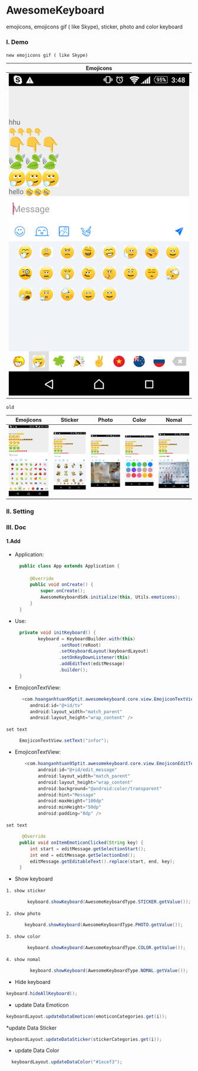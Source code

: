 # AwesomeKeyboard

emojicons, emojicons gif ( like Skype), sticker, photo and color keyboard

### I. Demo

`new emojicons gif ( like Skype) `

| Emojicons |
| -------- |
| ![alt text](output/Screenshot_2017-07-21-15-48-25.png)|

`old `

| Emojicons | Sticker | Photo	| Color	| Nomal |
| -------- | -------- | -------- | -------- | -------- |
| ![alt text](output/Screenshot_2017-07-21-16-18-50.png)   | ![alt text](output/Screenshot_2017-07-21-16-19-01.png)  | ![alt text](output/Screenshot_2017-07-21-16-19-18.png)   | ![alt text](output/Screenshot_2017-07-21-16-19-28.png)   | ![alt text](output/Screenshot_2017-07-21-16-19-41.png)   |


### II. Setting
### III. Doc

#### 1.Add

* Application:

```java
     public class App extends Application {

         @Override
         public void onCreate() {
             super.onCreate();
             AwesomeKeyboardSdk.initialize(this, Utils.emoticons);
         }
     }
```

* Use:

```java
     private void initKeyboard() {
            keyboard = KeyboardBuilder.with(this)
                    .setRoot(reRoot)
                    .setKeyboardLayout(keyboardLayout)
                    .setOnKeyDownListener(this)
                    .addEditText(editMessage)
                    .builder();
     }
```
* EmojiconTextView:

```java
      <com.hoanganhtuan95ptit.awesomekeyboard.core.view.EmojiconTextView
         android:id="@+id/tv"
         android:layout_width="match_parent"
         android:layout_height="wrap_content" />
```
`set text`
```java
     EmojiconTextView.setText("infor");
```
* EmojiconTextView:

```java
       <com.hoanganhtuan95ptit.awesomekeyboard.core.view.EmojiconEditText
            android:id="@+id/edit_message"
            android:layout_width="match_parent"
            android:layout_height="wrap_content"
            android:background="@android:color/transparent"
            android:hint="Message"
            android:maxHeight="100dp"
            android:minHeight="50dp"
            android:padding="8dp" />
```
`set text`
```java
      @Override
     public void onItemEmoticonClicked(String key) {
         int start = editMessage.getSelectionStart();
         int end = editMessage.getSelectionEnd();
         editMessage.getEditableText().replace(start, end, key);
     }
```



* Show keyboard

`1. show sticker `

```java
        keyboard.showKeyboard(AwesomeKeyboardType.STICKER.getValue());
```
`2. show photo `

```java
       keyboard.showKeyboard(AwesomeKeyboardType.PHOTO.getValue());
```
`3. show color `

```java
        keyboard.showKeyboard(AwesomeKeyboardType.COLOR.getValue());
```
`4. show nomal `

```java
         keyboard.showKeyboard(AwesomeKeyboardType.NOMAL.getValue());
```
* Hide keyboard

```java
keyboard.hideAllKeyboard();
```
* update Data Emoticon

```java
keyboardLayout.updateDataEmoticon(emoticonCategories.get(i));
```
*update Data Sticker

```java
keyboardLayout.updateDataSticker(stickerCategories.get(i));
```
* update Data Color

```java
  keyboardLayout.updateDataColor("#1ecef3");
```
